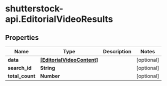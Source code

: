 # shutterstock-api.EditorialVideoResults

## Properties
Name | Type | Description | Notes
------------ | ------------- | ------------- | -------------
**data** | [**[EditorialVideoContent]**](EditorialVideoContent.md) |  | [optional] 
**search_id** | **String** |  | [optional] 
**total_count** | **Number** |  | [optional] 


